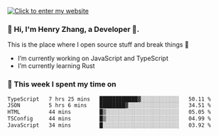 [![Click to enter my website](https://github.com/zh30/zh30/assets/7930156/6ddf6875-8812-4d7d-bf56-316808426248)](https://zhanghe.dev) 

### 👋 Hi, I'm Henry Zhang, a Developer 🚀.

This is the place where I open source stuff and break things :rofl:

- I’m currently working on JavaScript and TypeScript
- I’m currently learning Rust

### 💪 This week I spent my time on

<!--START_SECTION:waka-->

```txt
TypeScript   7 hrs 25 mins   ████████████▓░░░░░░░░░░░░   50.11 %
JSON         5 hrs 6 mins    ████████▓░░░░░░░░░░░░░░░░   34.51 %
HTML         44 mins         █▒░░░░░░░░░░░░░░░░░░░░░░░   05.05 %
TSConfig     44 mins         █▒░░░░░░░░░░░░░░░░░░░░░░░   04.99 %
JavaScript   34 mins         █░░░░░░░░░░░░░░░░░░░░░░░░   03.92 %
```

<!--END_SECTION:waka-->
